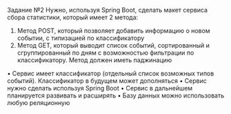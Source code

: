 Задание №2
Нужно, используя Spring Boot, сделать макет сервиса сбора статистики, который имеет 2 метода:

1. Метод POST, который позволяет добавить информацию о новом событии, с типизацией по классификатору
2. Метод GET, который выводит список событий, сортированный и сгруппированный по дням с возможностью фильтрации по классификатору. Метод должен иметь паджинацию

•	Сервис имеет классификатор (отдельный список возможных типов событий). Классификатор в будущем может дополняться
•	Сервис нужно сделать используя Spring Boot 
•	Сервис в дальнейшем планируется  развивать и расширять
•	Базу данных можно использовать любую реляционную
